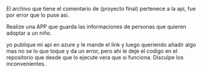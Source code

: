 El archivo que tiene el comentario de (proyecto final) pertenece a la api, fue por error que lo puse asi.

Realize una APP que guarda las informaciones de personas que quieren adoptar a un niño.

yo publique mi api en azure y le mande el link y luego queriendo añadir algo mas no se lo que toque y da un error, pero ahi le deje el codigo en el repositorio que desde que lo ejecute vera que si funciona. Disculpe los inconvenientes.
